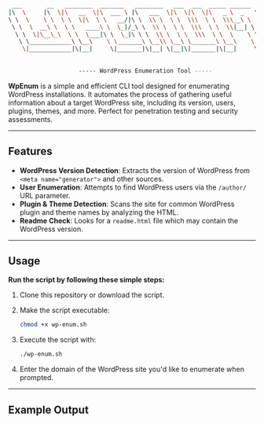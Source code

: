 ```Bash
 ___       __   ________  _______   ________   ___  ___  _____ ______      
|\  \     |\  \|\   __  \|\  ___ \ |\   ___  \|\  \|\  \|\   _ \  _   \    
\ \  \    \ \  \ \  \|\  \ \   __/|\ \  \\ \  \ \  \\\  \ \  \\\__\ \  \   
 \ \  \  __\ \  \ \   ____\ \  \_|/_\ \  \\ \  \ \  \\\  \ \  \\|__| \  \  
  \ \  \|\__\_\  \ \  \___|\ \  \_|\ \ \  \\ \  \ \  \\\  \ \  \    \ \  \ 
   \ \____________\ \__\    \ \_______\ \__\\ \__\ \_______\ \__\    \ \__\
    \|____________|\|__|     \|_______|\|__| \|__|\|_______|\|__|     \|__|
                                                                                                                      
                                                                           
                    ----- WordPress Enumeration Tool -----


```


**WpEnum** is a simple and efficient CLI tool designed for enumerating WordPress installations. It automates the process of gathering useful information about a target WordPress site, including its version, users, plugins, themes, and more. Perfect for penetration testing and security assessments.

---

## Features

- **WordPress Version Detection**: Extracts the version of WordPress from `<meta name="generator">` and other sources.
- **User Enumeration**: Attempts to find WordPress users via the `/author/` URL parameter.
- **Plugin & Theme Detection**: Scans the site for common WordPress plugin and theme names by analyzing the HTML.
- **Readme Check**: Looks for a `readme.html` file which may contain the WordPress version.

---

## Usage

**Run the script by following these simple steps:**

1. Clone this repository or download the script.
2. Make the script executable:

    ```bash
    chmod +x wp-enum.sh
    ```

3. Execute the script with:

    ```bash
    ./wp-enum.sh
    ```

4. Enter the domain of the WordPress site you'd like to enumerate when prompted.

---

## Example Output

